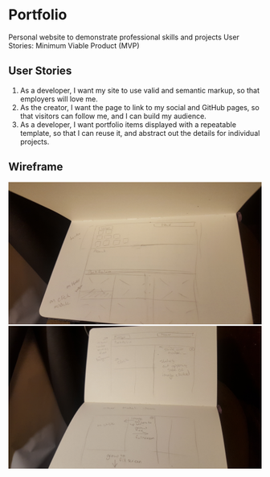 # Portfolio
Personal website to demonstrate professional skills and projects
User Stories: Minimum Viable Product (MVP)

## User Stories
1. As a developer, I want my site to use valid and semantic markup, so that employers will love me.
2. As the creator, I want the page to link to my social and GitHub pages, so that visitors can follow me, and I can build my audience.
3. As a developer, I want portfolio items displayed with a repeatable template, so that I can reuse it, and abstract out the details for individual projects.

## Wireframe
![Alt text](assets/wireframe/site-sketch.jpg?raw=true "Sketch of portfolio")
![Alt text](assets/wireframe/modal.jpg?raw=true "Sketch of modals")

